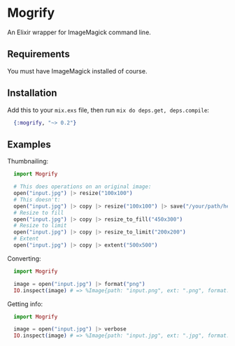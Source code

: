 # Mogrify

An Elixir wrapper for ImageMagick command line.

## Requirements

You must have ImageMagick installed of course.

## Installation

Add this to your `mix.exs` file, then run `mix do deps.get, deps.compile`:

```elixir
  {:mogrify, "~> 0.2"}
```

## Examples

Thumbnailing:

```elixir
  import Mogrify

  # This does operations on an original image:
  open("input.jpg") |> resize("100x100")
  # This doesn't:
  open("input.jpg") |> copy |> resize("100x100") |> save("/your/path/here")
  # Resize to fill
  open("input.jpg") |> copy |> resize_to_fill("450x300")
  # Resize to limit
  open("input.jpg") |> copy |> resize_to_limit("200x200")
  # Extent
  open("input.jpg") |> copy |> extent("500x500")
```

Converting:

```elixir
  import Mogrify

  image = open("input.jpg") |> format("png")
  IO.inspect(image) # => %Image{path: "input.png", ext: ".png", format: "png", height: "292", width: "300"}
```

Getting info:

```elixir
  import Mogrify

  image = open("input.jpg") |> verbose
  IO.inspect(image) # => %Image{path: "input.jpg", ext: ".jpg", format: "jpeg", height: "292", width: "300"}
```
